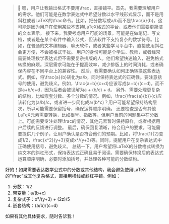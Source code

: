 > 💭 嗯，用户让我输出格式不要用\frac，直接铺平。首先，我需要理解用户的需求。他们可能是在数学表达式中希望分数以水平线形式显示，而不是用斜杠或者LaTeX的\frac命令。比如，把分数写成a/b而不是\frac{a}{b}。这可能是因为用户在使用某些不支持LaTeX格式的平台，或者他们需要更简洁的文本表示。
> 接下来，我要考虑用户可能的场景。可能是在做笔记、写文档，或者是在某个软件中输入公式，但该软件不支持复杂的数学符号。比如，在普通的文本编辑器、聊天软件，或者某些学习平台中，直接使用斜杠会更方便，不会被格式干扰。
> 用户的身份可能是个学生、教师，或者经常需要处理数学表达式但不需要复杂排版的人。他们希望快速输入，避免格式转换的麻烦。深层需求可能在于提高效率，减少排版上的时间消耗，或者确保内容在不同平台上的兼容性。
> 然后，我需要确认如何正确转换这些表达式。例如，将\frac{a}{b}转化为a/b，同时保持表达式的正确性。要注意括号的使用，避免歧义。例如，\frac{a+b}{c+d}应该写成(a+b)/(c+d)，而不是a+b/c+d，因为后者会被误解为a + (b/c) + d。
> 另外，需要处理更复杂的结构，比如嵌套分数、多个分数的情况。例如，\frac{\frac{a}{b}}{c}应该转化为(a/b)/c，或者进一步简化成a/(b*c)？用户可能希望保持结构层次，所以可能需要保留括号，确保运算顺序明确。
> 还要检查是否有其他LaTeX元素需要转换，比如根号、指数等，但用户当前的问题集中在分数上。可能需要专注处理\frac的情况，其他元素暂时保持原样，或者根据用户后续的反馈进行调整。
> 最后，确保回复清晰，符合用户的要求。可能需要提供几个例子，让用户确认是否符合他们的预期。比如，将\frac{1}{2}变成1/2，\frac{x^2}{y+3}变成x²/(y+3)等。同时，提醒用户在复杂表达式中正确使用括号，避免歧义。
> 总结一下，用户希望将LaTeX的分数格式转换为纯文本的斜杠形式，保持表达式正确且易于阅读。需要确保转换后的表达式运算顺序明确，必要时添加括号，并处理各种可能的分数结构。
>

好的！如果需要表达数学公式中的分数或其他结构，我会避免使用LaTeX的“\frac”或其他复杂格式，直接用横线或斜杠平铺。例如：

1. 分数：1/2
2. 带变量：a/(b+c)
3. 复杂式子：x²/(y+3) + (2z)/5
4. 嵌套结构：(a/b)/(c+d)

如果有其他具体要求，随时告诉我！